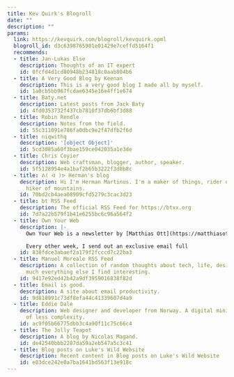 ```yaml
---
title: Kev Quirk's Blogroll
date: ""
description: ""
params:
  link: https://kevquirk.com/blogroll/kevquirk.opml
  blogroll_id: d3c6398765901e01429e7ceffd5164f1
  recommends:
  - title: Jan-Lukas Else
    description: Thoughts of an IT expert
    id: 0fcfd4d1cd80948b234818c0aab804b6
  - title: A Very Good Blog by Keenan
    description: This is a very good blog I made all by myself.
    id: 1a0cb5bb967fcdae6345e16e4ff1e674
  - title: Baty.net
    description: Latest posts from Jack Baty
    id: 4fd0353732f437cb7810f37db6bf3d88
  - title: Robin Rendle
    description: Notes from the field.
    id: 55c311091e786fa0dbc9e2f47dfb2f6d
  - title: niqwithq
    description: '[object Object]'
    id: 5cd3085a60f3bae159ce042035a1e3de
  - title: Chris Coyier
    description: Web craftsman, blogger, author, speaker.
    id: 5f5128954e4a1baf2b65b3222f3d0b8c
  - title: ᕕ( ᐛ )ᕗ Herman's blog
    description: Hi I'm Herman Martinus. I'm a maker of things, rider of bikes, and
      hiker of mountains.
    id: 70bd2cb4aea08909cfd5279c3cac3d23
  - title: bt RSS Feed
    description: The official RSS Feed for https://btxx.org
    id: 7d7a22b579f1b41e6255bc6c96a564f2
  - title: Own Your Web
    description: |-
      Own Your Web is a newsletter by [Matthias Ott](https://matthiasott.com) about designing, building, creating, and publishing for and on the Web.

      Every other week, I send out an exclusive email full
    id: 838fdce3abaef2a179f2fcccd7c22ba3
  - title: Manuel Moreale RSS Feed
    description: A collection of random thoughts about tech, life, design and pretty
      much everything else I find interesting.
    id: 9417e92ed42b42a9df3959016838f82d
  - title: Email is good.
    description: A site about email productivity.
    id: 9d818991c73df8efa44c41339607d4a9
  - title: Eddie Dale
    description: Web designer and developer from Norway. A digital minimalist in search
      of less complexity.
    id: ac9f05b66775dbb3c4a90f11c75c66c4
  - title: The Jolly Teapot
    description: A blog by Nicolas Magand.
    id: de42540bbb2287da59a2eb547a5c3c41
  - title: Blog posts on Luke's Wild Website
    description: Recent content in Blog posts on Luke's Wild Website
    id: e83dce242e0a7ba1641bd563f13e918c
---
```

